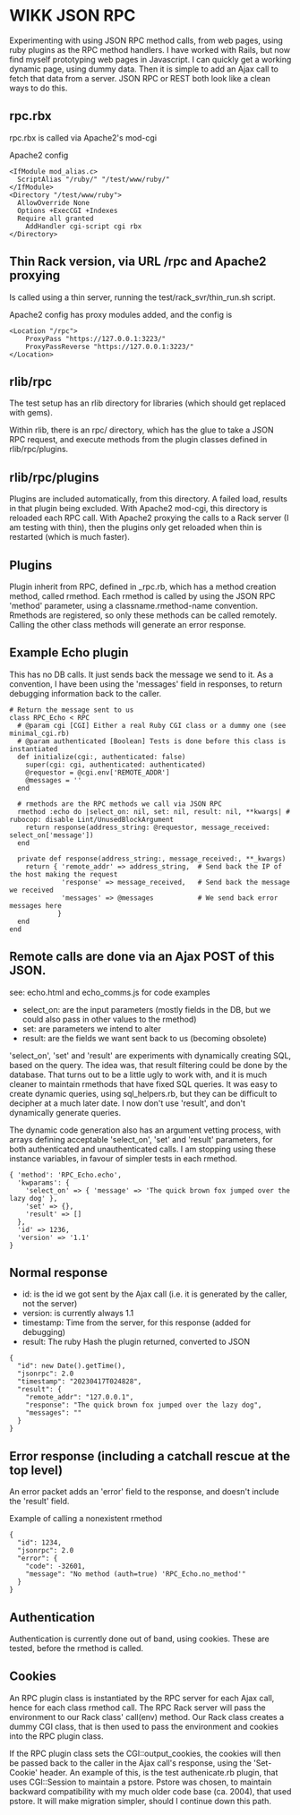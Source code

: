 # WIKK JSON RPC

Experimenting with using JSON RPC method calls, from web pages, using ruby plugins as the RPC method handlers. I have worked with Rails, but now find myself prototyping web pages in Javascript. I can quickly get a working dynamic page, using dummy data. Then it is simple to add an Ajax call to fetch that data from a server.  JSON RPC or REST both look like a clean ways to do this.

## rpc.rbx

rpc.rbx is called via Apache2's mod-cgi

Apache2 config
```
<IfModule mod_alias.c>
  ScriptAlias "/ruby/" "/test/www/ruby/"
</IfModule>
<Directory "/test/www/ruby">
  AllowOverride None
  Options +ExecCGI +Indexes
  Require all granted
	AddHandler cgi-script cgi rbx
</Directory>
```

## Thin Rack version, via URL /rpc and Apache2 proxying

Is called using a thin server, running the test/rack_svr/thin_run.sh script.

Apache2 config has proxy modules added, and the config is
```
<Location "/rpc">
    ProxyPass "https://127.0.0.1:3223/"
    ProxyPassReverse "https://127.0.0.1:3223/"
</Location>
```

## rlib/rpc

The test setup has an rlib directory for libraries (which should get replaced with gems).

Within rlib, there is an rpc/ directory, which has the glue to take a JSON RPC request, and execute methods from the plugin classes defined in rlib/rpc/plugins.


## rlib/rpc/plugins

Plugins are included automatically, from this directory. A failed load, results in that plugin being excluded. With Apache2 mod-cgi, this directory is reloaded each RPC call.  With Apache2 proxying the calls to a Rack server (I am testing with thin), then the plugins only get reloaded when thin is restarted (which is much faster).

## Plugins

Plugin inherit from RPC, defined in _rpc.rb, which has a method creation method, called rmethod. Each rmethod is called by using the JSON RPC 'method' parameter, using a classname.rmethod-name convention. Rmethods are registered, so only these methods can be called remotely. Calling the other class methods will generate an error response.


## Example Echo plugin

This has no DB calls. It just sends back the message we send to it.  As a convention, I have been using the 'messages' field in responses, to return debugging information back to the caller.

```
# Return the message sent to us
class RPC_Echo < RPC
  # @param cgi [CGI] Either a real Ruby CGI class or a dummy one (see minimal_cgi.rb)
  # @param authenticated [Boolean] Tests is done before this class is instantiated
  def initialize(cgi:, authenticated: false)
    super(cgi: cgi, authenticated: authenticated)
    @requestor = @cgi.env['REMOTE_ADDR']
    @messages = ''
  end

  # rmethods are the RPC methods we call via JSON RPC
  rmethod :echo do |select_on: nil, set: nil, result: nil, **kwargs| # rubocop: disable Lint/UnusedBlockArgument
    return response(address_string: @requestor, message_received: select_on['message'])
  end

  private def response(address_string:, message_received:, **_kwargs)
    return { 'remote_addr' => address_string,  # Send back the IP of the host making the request
             'response' => message_received,   # Send back the message we received
             'messages' => @messages           # We send back error messages here
            }
  end
end
```

## Remote calls are done via an Ajax POST of this JSON.
see: echo.html and echo_comms.js for code examples

* select_on: are the input parameters (mostly fields in the DB, but we could also pass in other values to the rmethod)
* set: are parameters we intend to alter
* result: are the fields we want sent back to us (becoming obsolete)

'select_on', 'set' and 'result' are experiments with dynamically creating SQL, based on the query. The idea was, that result filtering could be done by the database. That turns out to be a little ugly to work with, and it is much cleaner to maintain rmethods that have fixed SQL queries. It was easy to create dynamic queries, using sql_helpers.rb, but they can be difficult to decipher at a much later date. I now don't use 'result', and don't dynamically generate queries.

The dynamic code generation also has an argument vetting process, with arrays defining acceptable 'select_on', 'set' and 'result' parameters, for both authenticated and unauthenticated calls. I am stopping using these instance variables, in favour of simpler tests in each rmethod.


```
{ 'method': 'RPC_Echo.echo',
  'kwparams': {
    'select_on' => { 'message' => 'The quick brown fox jumped over the lazy dog' },
    'set' => {},
    'result' => []
  },
  'id' => 1236,
  'version' => '1.1'
}
```


## Normal response

* id: is the id we got sent by the Ajax call (i.e. it is generated by the caller, not the server)
* version: is currently always 1.1
* timestamp: Time from the server, for this response (added for debugging)
* result: The ruby Hash the plugin returned, converted to JSON

```
{
  "id": new Date().getTime(),
  "jsonrpc": 2.0
  "timestamp": "20230417T024828",
  "result": {
    "remote_addr": "127.0.0.1",
    "response": "The quick brown fox jumped over the lazy dog",
    "messages": ""
  }
}
```

## Error response (including a catchall rescue at the top level)

An error packet adds an 'error' field to the response, and doesn't include the 'result' field.

Example of calling a nonexistent rmethod
```
{
  "id": 1234,
  "jsonrpc": 2.0
  "error": {
    "code": -32601,
    "message": "No method (auth=true) 'RPC_Echo.no_method'"
  }
}
```

## Authentication

Authentication is currently done out of band, using cookies. These are tested, before the rmethod is called.  

## Cookies

An RPC plugin class is instantiated by the RPC server for each Ajax call, hence for each class rmethod call. The RPC Rack server will pass the environment to our Rack class' call(env) method. Our Rack class creates a dummy CGI class, that is then used to pass the environment and cookies into the RPC plugin class.  

If the RPC plugin class sets the CGI::output_cookies, the cookies will then be passed back to the caller in the Ajax call's response, using the 'Set-Cookie' header.  An example of this, is the test authenicate.rb plugin, that uses CGI::Session to maintain a pstore. Pstore was chosen, to maintain backward compatibility with my much older code base (ca. 2004), that used pstore. It will make migration simpler, should I continue down this path.
